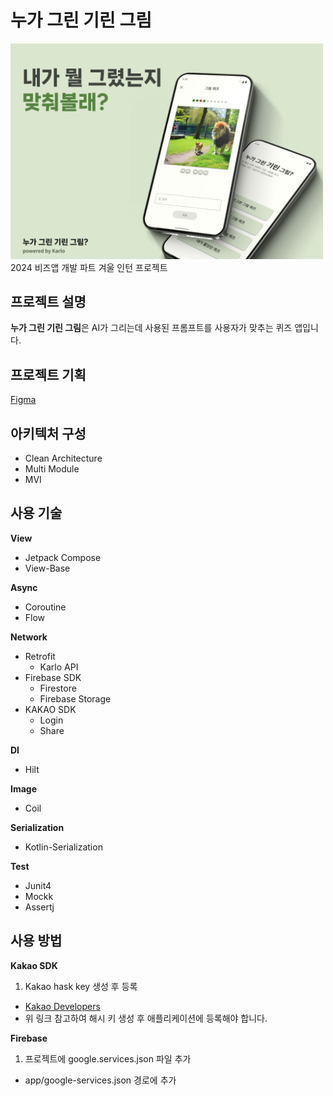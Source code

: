 # 누가 그린 기린 그림
<img src="https://github.com/TAE-COLA/NGGG_Android/blob/0f031c9419bea7e1613347b91d0ca6412d813f73/NGGG_Thumbnail.png" width=500/>
2024 비즈앱 개발 파트 겨울 인턴 프로젝트

## 프로젝트 설명

**누가 그린 기린 그림**은 AI가 그리는데 사용된 프롬프트를
사용자가 맞추는 퀴즈 앱입니다.

## 프로젝트 기획
[Figma](https://www.figma.com/file/1X4Dw5CyLXMR67GfqNrJO3/%EB%88%84%EA%B0%80-%EA%B7%B8%EB%A6%B0-%EA%B8%B0%EB%A6%B0-%EA%B7%B8%EB%A6%BC%3F?type=design&node-id=1313%3A1900&mode=design&t=Twa7FlzcicBlBACg-1)

## 아키텍처 구성
- Clean Architecture
- Multi Module
- MVI

## 사용 기술
**View**
- Jetpack Compose
- View-Base

**Async**
- Coroutine
- Flow

**Network**
- Retrofit
  - Karlo API
- Firebase SDK
  - Firestore
  - Firebase Storage
- KAKAO SDK
  - Login
  - Share

**DI**
- Hilt

**Image**
- Coil

**Serialization**
- Kotlin-Serialization

**Test**
- Junit4
- Mockk
- Assertj

## 사용 방법
**Kakao SDK**
1. Kakao hask key 생성 후 등록
- [Kakao Developers](https://developers.kakao.com/docs/latest/ko/android/getting-started#before-you-begin-add-key-hash)
- 위 링크 참고하여 해시 키 생성 후 애플리케이션에 등록해야 합니다.

**Firebase**
1. 프로젝트에 google.services.json 파일 추가
- app/google-services.json 경로에 추가
